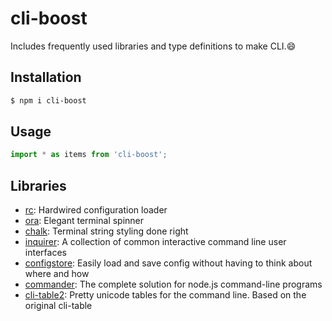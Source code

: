 # cli-boost

Includes frequently used libraries and type definitions to make CLI.😄

## Installation

```sh
$ npm i cli-boost
```

## Usage

```typescript
import * as items from 'cli-boost';
```

## Libraries

- [rc](https://www.npmjs.com/package/rc): Hardwired configuration loader
- [ora](https://www.npmjs.com/package/ora): Elegant terminal spinner
- [chalk](https://www.npmjs.com/package/chalk): Terminal string styling done right
- [inquirer](https://www.npmjs.com/package/inquirer): A collection of common interactive command line user interfaces
- [configstore](https://www.npmjs.com/package/configstore): Easily load and save config without having to think about where and how
- [commander](https://www.npmjs.com/package/commander): The complete solution for node.js command-line programs
- [cli-table2](https://www.npmjs.com/package/cli-table2): Pretty unicode tables for the command line. Based on the original cli-table

